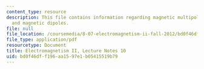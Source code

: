 ```yaml
---
content_type: resource
description: This file contains information regarding magnetic multipole expansion
  and magnetic dipoles.
file: null
file_location: /coursemedia/8-07-electromagnetism-ii-fall-2012/bd0f46dff196aa1597e1b05415519b79_MIT8_07F12_ln10.pdf
file_type: application/pdf
resourcetype: Document
title: Electromagnetism II, Lecture Notes 10
uid: bd0f46df-f196-aa15-97e1-b05415519b79
---
```

